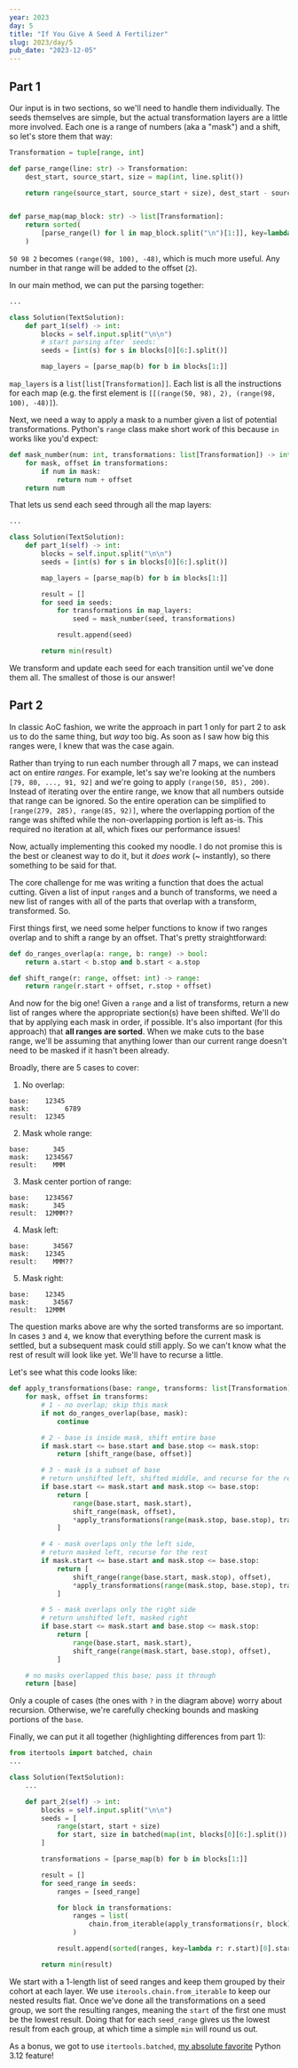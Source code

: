 ```yaml
---
year: 2023
day: 5
title: "If You Give A Seed A Fertilizer"
slug: 2023/day/5
pub_date: "2023-12-05"
---
```


## Part 1

Our input is in two sections, so we'll need to handle them individually. The seeds themselves are simple, but the actual transformation layers are a little more involved. Each one is a range of numbers (aka a "mask") and a shift, so let's store them that way:

```py
Transformation = tuple[range, int]

def parse_range(line: str) -> Transformation:
    dest_start, source_start, size = map(int, line.split())

    return range(source_start, source_start + size), dest_start - source_start


def parse_map(map_block: str) -> list[Transformation]:
    return sorted(
        [parse_range(l) for l in map_block.split("\n")[1:]], key=lambda r: r[0].start
    )
```

`50 98 2` becomes `(range(98, 100), -48)`, which is much more useful. Any number in that range will be added to the offset (`2`).

In our main method, we can put the parsing together:

```py
...

class Solution(TextSolution):
    def part_1(self) -> int:
        blocks = self.input.split("\n\n")
        # start parsing after `seeds:`
        seeds = [int(s) for s in blocks[0][6:].split()]

        map_layers = [parse_map(b) for b in blocks[1:]]
```

`map_layers` is a `list[list[Transformation]]`. Each list is all the instructions for each map (e.g. the first element is `[[(range(50, 98), 2), (range(98, 100), -48)]`).

Next, we need a way to apply a mask to a number given a list of potential transformations. Python's `range` class make short work of this because `in` works like you'd expect:

```py
def mask_number(num: int, transformations: list[Transformation]) -> int:
    for mask, offset in transformations:
        if num in mask:
            return num + offset
    return num
```

That lets us send each seed through all the map layers:

```py ins={10-15}
...

class Solution(TextSolution):
    def part_1(self) -> int:
        blocks = self.input.split("\n\n")
        seeds = [int(s) for s in blocks[0][6:].split()]

        map_layers = [parse_map(b) for b in blocks[1:]]

        result = []
        for seed in seeds:
            for transformations in map_layers:
                seed = mask_number(seed, transformations)

            result.append(seed)

        return min(result)
```

We transform and update each seed for each transition until we've done them all. The smallest of those is our answer!

## Part 2

In classic AoC fashion, we write the approach in part 1 only for part 2 to ask us to do the same thing, but _way_ too big. As soon as I saw how big this ranges were, I knew that was the case again.

Rather than trying to run each number through all 7 maps, we can instead act on entire _ranges_. For example, let's say we're looking at the numbers `[79, 80, ..., 91, 92]` and we're going to apply `(range(50, 85), 200)`. Instead of iterating over the entire range, we know that all numbers outside that range can be ignored. So the entire operation can be simplified to `[range(279, 285), range(85, 92)]`, where the overlapping portion of the range was shifted while the non-overlapping portion is left as-is. This required no iteration at all, which fixes our performance issues!

Now, actually implementing this cooked my noodle. I do not promise this is the best or cleanest way to do it, but it _does work_ (~ instantly), so there something to be said for that.

The core challenge for me was writing a function that does the actual cutting. Given a list of input `range`s and a bunch of transforms, we need a new list of ranges with all of the parts that overlap with a transform, transformed. So.

First things first, we need some helper functions to know if two ranges overlap and to shift a range by an offset. That's pretty straightforward:

```py
def do_ranges_overlap(a: range, b: range) -> bool:
    return a.start < b.stop and b.start < a.stop

def shift_range(r: range, offset: int) -> range:
    return range(r.start + offset, r.stop + offset)
```

And now for the big one! Given a `range` and a list of transforms, return a new list of ranges where the appropriate section(s) have been shifted. We'll do that by applying each mask in order, if possible. It's also important (for this approach) that **all ranges are sorted**. When we make cuts to the base range, we'll be assuming that anything lower than our current range doesn't need to be masked if it hasn't been already.

Broadly, there are 5 cases to cover:

1. No overlap:

```
base:    12345
mask:         6789
result:  12345
```

2. Mask whole range:

```
base:      345
mask:    1234567
result:    MMM
```

3. Mask center portion of range:

```
base:    1234567
mask:      345
result:  12MMM??
```

4. Mask left:

```
base:      34567
mask:    12345
result:    MMM??
```

5. Mask right:

```
base:    12345
mask:      34567
result:  12MMM
```

The question marks above are why the sorted transforms are so important. In cases `3` and `4`, we know that everything before the current mask is settled, but a subsequent mask could still apply. So we can't know what the rest of result will look like yet. We'll have to recurse a little.

Let's see what this code looks like:

```py
def apply_transformations(base: range, transforms: list[Transformation]) -> list[range]:
    for mask, offset in transforms:
        # 1 - no overlap; skip this mask
        if not do_ranges_overlap(base, mask):
            continue

        # 2 - base is inside mask, shift entire base
        if mask.start <= base.start and base.stop <= mask.stop:
            return [shift_range(base, offset)]

        # 3 - mask is a subset of base
        # return unshifted left, shifted middle, and recurse for the rest
        if base.start <= mask.start and mask.stop <= base.stop:
            return [
                range(base.start, mask.start),
                shift_range(mask, offset),
                *apply_transformations(range(mask.stop, base.stop), transforms),
            ]

        # 4 - mask overlaps only the left side,
        # return masked left, recurse for the rest
        if mask.start <= base.start and mask.stop <= base.stop:
            return [
                shift_range(range(base.start, mask.stop), offset),
                *apply_transformations(range(mask.stop, base.stop), transforms),
            ]

        # 5 - mask overlaps only the right side
        # return unshifted left, masked right
        if base.start <= mask.start and base.stop <= mask.stop:
            return [
                range(base.start, mask.start),
                shift_range(range(mask.start, base.stop), offset),
            ]

    # no masks overlapped this base; pass it through
    return [base]
```

Only a couple of cases (the ones with `?` in the diagram above) worry about recursion. Otherwise, we're carefully checking bounds and masking portions of the `base`.

Finally, we can put it all together (highlighting differences from part 1):

```py ins={1,10-11,18,20-25}
from itertools import batched, chain
...

class Solution(TextSolution):
    ...

    def part_2(self) -> int:
        blocks = self.input.split("\n\n")
        seeds = [
            range(start, start + size)
            for start, size in batched(map(int, blocks[0][6:].split()), 2)
        ]

        transformations = [parse_map(b) for b in blocks[1:]]

        result = []
        for seed_range in seeds:
            ranges = [seed_range]

            for block in transformations:
                ranges = list(
                    chain.from_iterable(apply_transformations(r, block) for r in ranges)
                )

            result.append(sorted(ranges, key=lambda r: r.start)[0].start)

        return min(result)
```

We start with a 1-length list of seed ranges and keep them grouped by their cohort at each layer. We use `iterools.chain.from_iterable` to keep our nested results flat. Once we've done all the transformations on a seed group, we sort the resulting ranges, meaning the `start` of the first one must be the lowest result. Doing that for each `seed_range` gives us the lowest result from each group, at which time a simple `min` will round us out.

As a bonus, we got to use `itertools.batched`, [my absolute favorite](https://mastodon.social/@xavdid/111167364447761991) Python 3.12 feature!
